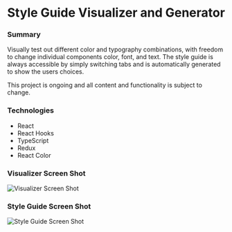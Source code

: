 # Style Guide Visualizer and Generator  

### Summary  

Visually test out different color and typography combinations, with freedom to change individual components color, font, and text. The style guide is always accessible by simply switching tabs and is automatically generated to show the users choices.

This project is ongoing and all content and functionality is subject to change.

### Technologies

* React
* React Hooks
* TypeScript
* Redux
* React Color

### Visualizer Screen Shot  
![Visualizer Screen Shot](/images/Visualizer_screen_shot.jpeg)

### Style Guide Screen Shot  
![Style Guide Screen Shot](/images/StyleGuide_screen_shot.jpeg)
